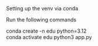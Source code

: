 Setting up the venv via conda

Run the following commands 

conda create -n edu python=3.12  
conda activate edu 
python3 app.py    